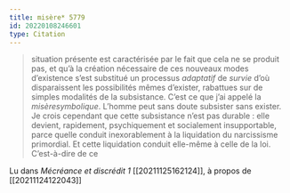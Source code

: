```yaml
---
title: misère* 5779
id: 20220108246601
type: Citation
---
```


> situation présente est caractérisée par le fait que cela ne se produit pas, et qu’à la création nécessaire de ces nouveaux modes d’existence s’est substitué un processus *adaptatif* de *survie* d’où disparaissent les possibilités mêmes d’exister, rabattues sur de simples modalités de la subsistance. C’est ce que j’ai appelé la *misèresymbolique*. L’homme peut sans doute subsister sans exister. Je crois cependant que cette subsistance n’est pas durable : elle devient, rapidement, psychiquement et socialement insupportable, parce quelle conduit inexorablement à la liquidation du narcissisme primordial. Et cette liquidation conduit elle-même à celle de la loi. C’est-à-dire de ce

Lu dans *Mécréance et discrédit 1* [[20211125162124]], à propos de [[20211124122043]]